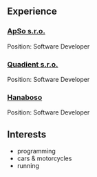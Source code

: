 ## Experience
### [ApSo s.r.o.](https://www.apso.cz/)
Position: Software Developer

### [Quadient s.r.o.](https://www.quadient.com/)
Position: Software Developer

### [Hanaboso](https://hanaboso.com/)
Position: Software Developer

## Interests
 - programming
 - cars & motorcycles
 - running

